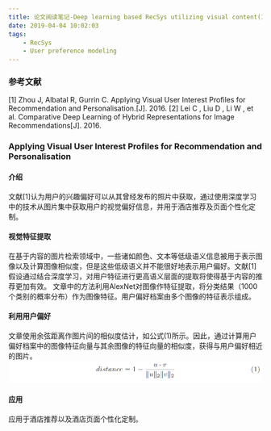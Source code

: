 ```yaml
---
title: 论文阅读笔记-Deep learning based RecSys utilizing visual content(1)
date: 2019-04-04 10:02:03
tags:
    - RecSys
    - User preference modeling 
---
```


### 参考文献
[1] Zhou J, Albatal R, Gurrin C. Applying Visual User Interest Profiles for Recommendation and Personalisation.[J]. 2016.
[2] Lei C , Liu D , Li W , et al. Comparative Deep Learning of Hybrid Representations for Image Recommendations[J]. 2016.


### Applying Visual User Interest Profiles for Recommendation and Personalisation

#### 介绍
文献[1]认为用户的兴趣偏好可以从其曾经发布的照片中获取，通过使用深度学习中的技术从图片集中获取用户的视觉偏好信息，并用于酒店推荐及页面个性化定制。

#### 视觉特征提取
在基于内容的图片检索领域中，一些诸如颜色、文本等低级语义信息被用于表示图像以及计算图像相似度，但是这些低级语义并不能很好地表示用户偏好。文献[1]假设通过结合深度学习，对用户特征进行更高语义层面的提取将使得基于内容的推荐更加有效。
文章中的方法利用AlexNet对图像作特征提取，将分类结果（1000个类别的概率分布）作为图像特征。用户偏好档案由多个图像的特征表示组成。

<!-- more -->

#### 利用用户偏好
文章使用余弦距离作图片间的相似度估计，如公式(1)所示。因此，通过计算用户偏好档案中的图像特征向量与其余图像的特征向量的相似度，获得与用户偏好相近的图片。
![](/image/formula1.png)

#### 应用
应用于酒店推荐以及酒店页面个性化定制。